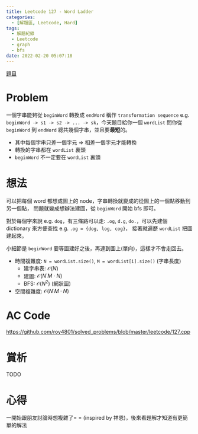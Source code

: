 ```yaml
---
title: Leetcode 127 - Word Ladder
categories:
  - [解題區, Leetcode, Hard]
tags:
  - 解題紀錄
  - Leetcode
  - graph
  - bfs
date: 2022-02-20 05:07:18
---
```


[題目](https://leetcode.com/problems/word-ladder/)

# Problem

一個字串能夠從 `beginWord` 轉換成 `endWord` 稱作 `transformation sequence` 
e.g. `beginWord -> s1 -> s2 -> ... -> sk`，今天題目給你一個 `wordList` 問你從 `beginWord` 到 `endWord` 總共幾個字串，並且要**最短**的。

- 其中每個字串只差一個字元 => 相差一個字元才能轉換
- 轉換的字串都在 `wordList` 裏頭
- `beginWord` 不一定要在 `wordList` 裏頭

# 想法

可以把每個 word 都想成圖上的 node，字串轉換就變成的從圖上的一個點移動到另一個點，
問題就變成想辦法建圖，從 `beginWord` 開始 bfs 即可。

對於每個字來說 e.g. `dog`，有三條路可以走: `.og`, `d.g`, `do.`，可以先建個 dictionary 來方便查找 e.g. `.og = {dog, log, cog}`，
接著就遍歷 `wordList` 把圖建起來。

小細節是 `beginWord` 要等圖建好之後，再連到圖上(單向)，這樣才不會走回去。

- 時間複雜度: `N = wordList.size()`, `M = wordList[i].size()` (字串長度)
  - 建字串表: $\mathcal{O}(N)$
  - 建圖: $\mathcal{O}(N^ \cdot M \cdot N)$
  - BFS: $\mathcal{O}(N^2)$ (網狀圖)
- 空間複雜度: $\mathcal{O}(N^ \cdot M \cdot N)$

# AC Code

<https://github.com/roy4801/solved_problems/blob/master/leetcode/127.cpp>


# 賞析

TODO

# 心得

一開始跟朋友討論時想複雜了= = (inspired by 祥恩)，後來看題解才知道有更簡單的解法